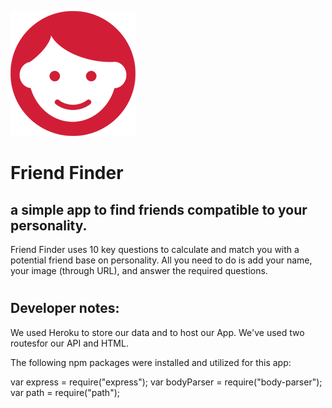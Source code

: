 ![Logo](app/public/images/logo.png)

# Friend Finder

##  a simple app to find friends compatible to your personality.
Friend Finder uses 10 key questions to calculate and match you with a potential friend base on personality. All you need to do is add your name, your image (through URL), and answer the required questions.

#

## Developer notes:

We used Heroku to store our data and to host our App. We've used two routesfor our API and HTML.

The following npm packages were installed and utilized for this app:

var express = require("express");
var bodyParser = require("body-parser");
var path = require("path");

